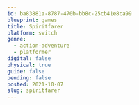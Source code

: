 ```yaml
---
id: ba83881a-8787-470b-bb8c-25cb41e8ca99
blueprint: games
title: Spiritfarer
platform: switch
genre:
  - action-adventure
  - platformer
digital: false
physical: true
guide: false
pending: false
posted: 2021-10-07
slug: spiritfarer
---
```

